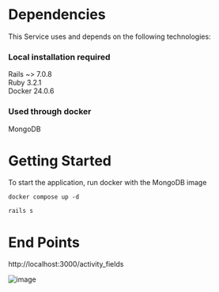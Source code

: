 # Dependencies

This Service uses and depends on the following technologies:

### Local installation required

Rails ~> 7.0.8  
Ruby     3.2.1  
Docker   24.0.6

### Used through docker

MongoDB

# Getting Started

To start the application, run docker with the MongoDB image

```
docker compose up -d
```

```
rails s
```

# End Points

http://localhost:3000/activity_fields

![image](https://github.com/edivandecastro/microservice_activity_api/assets/450446/381b8258-d9b9-45c5-9b57-96f2f11915f0)
